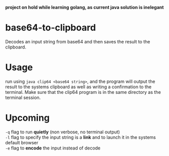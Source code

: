 **project on hold while learning golang, as current java solution is inelegant**

# base64-to-clipboard
Decodes an input string from base64 and then saves the result to the clipboard.

# Usage
run using `java clip64 <base64 string>`, and the program will output the result to the systems clipboard as well as writing a confirmation to the terminal. Make sure that the clip64 program is in the same directory as the terminal session.

# Upcoming
`-q` flag to run **quietly** (non verbose, no terminal output)  
`-l` flag to specify the input string is a **link** and to launch it in the systems default browser  
`-e` flag to **encode** the input instead of decode
